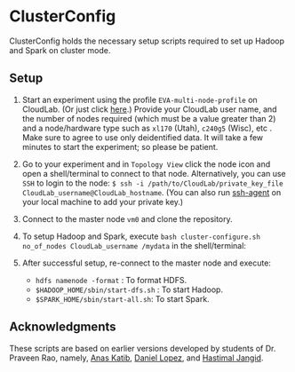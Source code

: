 # ClusterConfig

ClusterConfig holds the necessary setup scripts required to set up Hadoop and Spark on cluster mode.

## Setup
1. Start an experiment using the profile `EVA-multi-node-profile` on CloudLab. (Or just click [here](https://www.cloudlab.us/p/EVA-public/EVA-multi-node-profile).)
Provide your CloudLab user name, and the number of nodes required (which must be a value greater than 2) and a node/hardware type such as `xl170` (Utah), `c240g5` (Wisc), etc . Make sure to agree to use only deidentified data.
It will take a few minutes to start the experiment; so please be patient.

2. Go to your experiment and in `Topology View` click the node icon and open a shell/terminal to connect to that node.
Alternatively, you can use `SSH` to login to the node: `$ ssh -i /path/to/CloudLab/private_key_file  CloudLab_username@CloudLab_hostname`.
(You can also run [ssh-agent](https://www.ssh.com/ssh/agent) on your local machine to add your private key.)

3. Connect to the master node `vm0` and clone the repository. 

4. To setup Hadoop and Spark, execute `bash cluster-configure.sh no_of_nodes CloudLab_username /mydata` in the shell/terminal:

5. After successful setup, re-connect to the master node and execute:
    * `hdfs namenode -format` : To format HDFS.
    * `$HADOOP_HOME/sbin/start-dfs.sh` : To start Hadoop.
    * `$SPARK_HOME/sbin/start-all.sh`: To start Spark.

## Acknowledgments
These scripts are based on earlier versions developed by students of Dr. Praveen Rao, namely, [Anas Katib](https://github.com/anask), [Daniel Lopez](https://github.com/debarron), and [Hastimal Jangid](https://github.com/hastimal).